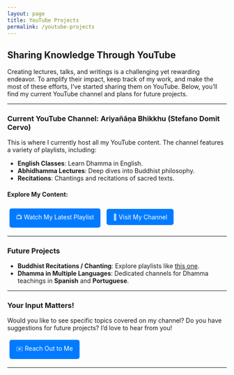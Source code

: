 ```yaml
---
layout: page
title: YouTube Projects
permalink: /youtube-projects
---
```


## Sharing Knowledge Through YouTube

Creating lectures, talks, and writings is a challenging yet rewarding endeavor. To amplify their impact, keep track of my work, and make the most of these efforts, I’ve started sharing them on YouTube. Below, you’ll find my current YouTube channel and plans for future projects.

---

### Current YouTube Channel: **Ariyañāṇa Bhikkhu (Stefano Domit Cervo)**

This is where I currently host all my YouTube content. The channel features a variety of playlists, including:

- **English Classes**: Learn Dhamma in English.
- **Abhidhamma Lectures**: Deep dives into Buddhist philosophy.
- **Recitations**: Chantings and recitations of sacred texts.

#### Explore My Content:
<a href="https://youtube.com/playlist?list=PLXMGw7BI8gLVn_DKTX82nQ2Q0uWdUJpLT&feature=shared" target="_blank" class="btn">📺 Watch My Latest Playlist</a>
<a href="https://youtube.com/@anb_sdc?feature=shared" target="_blank" class="btn">🔗 Visit My Channel</a>

---

### Future Projects

- **Buddhist Recitations / Chanting**: Explore playlists like [this one](https://youtube.com/playlist?list=PLXMGw7BI8gLWOvfpN_v_B9NaC6iJ5Zok8&feature=shared).
- **Dhamma in Multiple Languages**: Dedicated channels for Dhamma teachings in **Spanish** and **Portuguese**.

---

### Your Input Matters!

Would you like to see specific topics covered on my channel? Do you have suggestions for future projects? I’d love to hear from you!

<a href="mailto:your-email@example.com" class="btn">✉️ Reach Out to Me</a>

---

<style>
  .btn {
    display: inline-block;
    margin: 5px;
    padding: 10px 15px;
    background-color: #007BFF;
    color: white;
    text-decoration: none;
    border-radius: 5px;
    transition: background-color 0.3s ease;
  }
  .btn:hover {
    background-color: #0056b3;
  }
</style>
